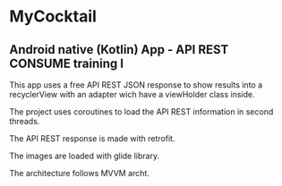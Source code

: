 # MyCocktail
Android native (Kotlin) App - API REST CONSUME training I
---
This app uses a free API REST JSON response to show results into a recyclerView with an adapter wich have a viewHolder class inside. 

The project uses coroutines to load the API REST information in second threads. 

The API REST response is made with retrofit.

The images are loaded with glide library.

The architecture follows MVVM archt.
